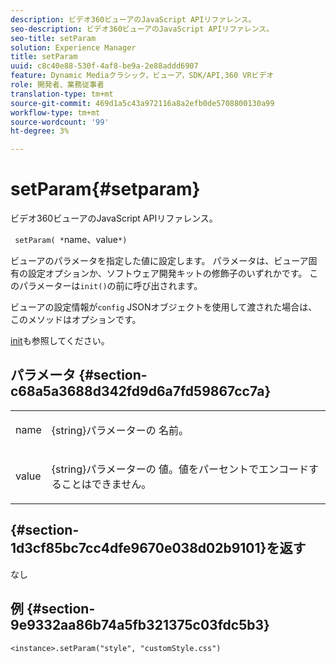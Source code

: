 ```yaml
---
description: ビデオ360ビューアのJavaScript APIリファレンス。
seo-description: ビデオ360ビューアのJavaScript APIリファレンス。
seo-title: setParam
solution: Experience Manager
title: setParam
uuid: c8c40e88-530f-4af8-be9a-2e88addd6907
feature: Dynamic Mediaクラシック，ビューア，SDK/API,360 VRビデオ
role: 開発者、業務従事者
translation-type: tm+mt
source-git-commit: 469d1a5c43a972116a8a2efb0de5708800130a99
workflow-type: tm+mt
source-wordcount: '99'
ht-degree: 3%

---
```



# setParam{#setparam}

ビデオ360ビューアのJavaScript APIリファレンス。

` setParam( *`name、value`*)`

ビューアのパラメータを指定した値に設定します。 パラメータは、ビューア固有の設定オプションか、ソフトウェア開発キットの修飾子のいずれかです。 このパラメーターは`init()`の前に呼び出されます。

ビューアの設定情報が`config` JSONオブジェクトを使用して渡された場合は、このメソッドはオプションです。

[init](../../../c-html5-aem-asset-viewers/c-html5-aem-video360/c-html5-aem-video360-javascriptapiref/r-html5-aem-video360-javascriptapiref-init.md#reference-aee94dd92a28410784f7a1792e28683b)も参照してください。

## パラメータ {#section-c68a5a3688d342fd9d6a7fd59867cc7a}

<table id="table_896DFF34A68A403DB93A6D597461A573"> 
 <tbody> 
  <tr> 
   <td colname="col1"> <p> <span class="codeph"> <span class="varname"> name  </span> </span> </p> </td> 
   <td colname="col2"> <p> <span class="codeph"> {string}パラメーターの </span> 名前。 </p> </td> 
  </tr> 
  <tr> 
   <td colname="col1"> <p> <span class="codeph"> <span class="varname"> value  </span> </span> </p> </td> 
   <td colname="col2"> <p> <span class="codeph"> {string}パラメーターの </span> 値。値をパーセントでエンコードすることはできません。 </p> </td> 
  </tr> 
 </tbody> 
</table>

## {#section-1d3cf85bc7cc4dfe9670e038d02b9101}を返す

なし

## 例 {#section-9e9332aa86b74a5fb321375c03fdc5b3}

```
<instance>.setParam("style", "customStyle.css")
```

